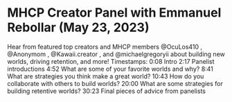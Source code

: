 # MHCP Creator Panel with Emmanuel Rebollar (May 23, 2023)

Hear from featured top creators and MHCP members @OcuLos410 , @Anonymom , @Kawaii.creator , and @michaelgregoryii about building new worlds, driving retention, and more! Timestamps: 0:08 Intro 2:17 Panelist introductions 4:52 What are some of your favorite worlds and why? 8:41 What are strategies you think make a great world? 10:43 How do you collaborate with others to build worlds? 20:00 What are some strategies for building retentive worlds? 30:23 Final pieces of advice from panelists
